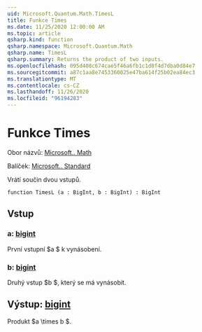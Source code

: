 ```yaml
---
uid: Microsoft.Quantum.Math.TimesL
title: Funkce Times
ms.date: 11/25/2020 12:00:00 AM
ms.topic: article
qsharp.kind: function
qsharp.namespace: Microsoft.Quantum.Math
qsharp.name: TimesL
qsharp.summary: Returns the product of two inputs.
ms.openlocfilehash: 095d408c674cae5f46a6fb1c1d8f4d7dba0d84e7
ms.sourcegitcommit: a87c1aa8e7453360025e47ba614f25b02ea84ec3
ms.translationtype: MT
ms.contentlocale: cs-CZ
ms.lasthandoff: 11/26/2020
ms.locfileid: "96194283"
---
```

# <a name="timesl-function"></a>Funkce Times

Obor názvů: [Microsoft.. Math](xref:Microsoft.Quantum.Math)

Balíček: [Microsoft.. Standard](https://nuget.org/packages/Microsoft.Quantum.Standard)


Vrátí součin dvou vstupů.

```qsharp
function TimesL (a : BigInt, b : BigInt) : BigInt
```


## <a name="input"></a>Vstup

### <a name="a--bigint"></a>a: [bigint](xref:microsoft.quantum.lang-ref.bigint)

První vstupní $a $ k vynásobení.


### <a name="b--bigint"></a>b: [bigint](xref:microsoft.quantum.lang-ref.bigint)

Druhý vstup $b $, který se má vynásobit.



## <a name="output--bigint"></a>Výstup: [bigint](xref:microsoft.quantum.lang-ref.bigint)

Produkt $a \times b $.